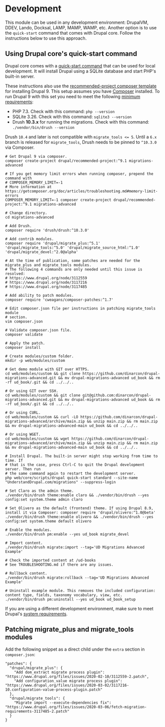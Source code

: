 # Development

This module can be used in any development environment: DrupalVM, DDEV, Lando, Docksal, LAMP, MAMP, WAMP, etc. Another option is to use the `quick-start` command that comes with Drupal core. Follow the instructions below to use this approach.

## Using Drupal core's quick-start command

Drupal core comes with a [quick-start command](https://www.drupal.org/docs/installing-drupal/drupal-quick-start-command) that can be used for local development. It will install Drupal using a SQLite database and start PHP's built-in server.

These instructions also use the [recommended-project composer template](https://www.drupal.org/docs/develop/using-composer/starting-a-site-using-drupal-composer-project-templates) for installing Drupal 9. This setup assumes you have [Composer](https://getcomposer.org/) installed. To run Drupal 9 with this set you need to meet the following [minimum requirements](https://www.drupal.org/docs/understanding-drupal/how-drupal-9-was-made-and-what-is-included/environment-requirements-of):

* PHP 7.3. Check with this command: `php --version`
* SQLite 3.26. Check with this command: `sqlite3 --version`
* Drush **10.3.x** for running the migrations. Check with this command: `./vendor/bin/drush --version`

Drush `10.4` and later is not compatible with `migrate_tools <= 5`. Until a `6.x` branch is released for `migrate_tools`, Drush needs to be pinned to `^10.3.0` via Composer.

```
# Get Drupal 9 via composer.
composer create-project drupal/recommended-project:^9.1 migrations-advanced

# If you get memory limit errors when running composer, prepend the command with
# COMPOSER_MEMORY_LIMIT=-1
# More information at https://getcomposer.org/doc/articles/troubleshooting.md#memory-limit-errors
COMPOSER_MEMORY_LIMIT=-1 composer create-project drupal/recommended-project:^9.1 migrations-advanced

# Change directory.
cd migrations-advanced

# Add Drush.
composer require 'drush/drush:^10.3.0'

# Add contrib modules.
composer require 'drupal/migrate_plus:^5.1' 'drupal/migrate_tools:^5.0' 'drupal/migrate_source_html:^1.0' 'drupal/migrate_devel:^2.0@alpha'

# At the time of publication, some patches are needed for the migrate_plus and migrate_tools modules.
# The following 4 commands are only needed until this issue is resolved:
# https://www.drupal.org/node/3112559
# https://www.drupal.org/node/3117216
# https://www.drupal.org/node/3117485

# Add ability to patch modules.
composer require 'cweagans/composer-patches:^1.7'

# Edit composer.json file per instructions in patching migrate_tools module
# section.
vim composer.json

# Validate composer.json file.
composer validate

# Apply the patch.
composer install

# Create modules/custom folder.
mkdir -p web/modules/custom

# Get demo module with GIT over HTTPS.
cd web/modules/custom && git clone https://github.com/dinarcon/drupal-migrations-advanced.git && mv drupal-migrations-advanced ud_book && rm -rf ud_book/.git && cd ../../..

# Or using GIT over SSH.
cd web/modules/custom && git clone git@github.com:dinarcon/drupal-migrations-advanced.git && mv drupal-migrations-advanced ud_book && rm -rf ud_book/.git && cd ../../..

# Or using CURL.
cd web/modules/custom && curl -LO https://github.com/dinarcon/drupal-migrations-advanced/archive/main.zip && unzip main.zip && rm main.zip && mv drupal-migrations-advanced-main ud_book && cd ../../..

# Or using WGET.
cd web/modules/custom && wget https://github.com/dinarcon/drupal-migrations-advanced/archive/main.zip && unzip main.zip && rm main.zip && mv drupal-migrations-advanced-main ud_book && cd ../../..

# Install Drupal. The built-in server might stop working from time to time. If
# that is the case, press Ctrl-C to quit the Drupal development server. Then run
# the same command again to restart the development server.
php web/core/scripts/drupal quick-start standard --site-name "UnderstandDrupal.com/migrations" --suppress-login

# Set Claro as the admin theme.
./vendor/bin/drush theme:enable claro && ./vendor/bin/drush --yes config:set system.theme admin claro

# Set Olivero as the default (frontend) theme. If using Drupal 8.9, install it via Composer: composer require 'drupal/olivero:^1.0@beta'
./vendor/bin/drush theme:enable olivero && ./vendor/bin/drush --yes config:set system.theme default olivero

# Enable the modules.
./vendor/bin/drush pm:enable --yes ud_book migrate_devel

# Import content.
./vendor/bin/drush migrate:import --tag='UD Migrations Advanced Example'

# Check the imported content at /ud-books
# See TROUBLESHOOTING.md if there are any issues.

# Rollback content.
./vendor/bin/drush migrate:rollback --tag='UD Migrations Advanced Example'

# Uninstall example module. This removes the included configuration: content type, fields, taxonomy vocabulary, view, etc.
./vendor/bin/drush pm:uninstall --yes ud_book ud_book_setup
```

If you are using a different development environment, make sure to meet Drupal's [system requirements](https://www.drupal.org/docs/system-requirements).

## Patching migrate_plus and migrate_tools modules

Add the following snippet as a direct child under the `extra` section in `composer.json`:

```
"patches": {
  "drupal/migrate_plus": {
    "Add dom_extract migrate process plugin": "https://www.drupal.org/files/issues/2020-02-10/3112559-2.patch",
    "Add configuration_value migrate process plugin": "https://www.drupal.org/files/issues/2020-03-02/3117216-10.configuration-value-process-plugin.patch"
  },
  "drupal/migrate_tools": {
    "Migrate import --execute-dependencies fix": "https://www.drupal.org/files/issues/2020-03-06/fetch-migration-requirements-3117485-2.patch"
  }
}
```
